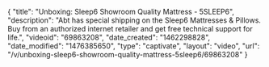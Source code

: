 {
    "title": "Unboxing: Sleep6 Showroom Quality Mattress - 5SLEEP6",
    "description": "Abt has special shipping on the Sleep6 Mattresses & Pillows. Buy from an authorized internet retailer and get free technical support for life.",
    "videoid": "69863208",
    "date_created": "1462298828",
    "date_modified": "1476385650",
    "type": "captivate",
    "layout": "video",
    "url": "\/v\/unboxing-sleep6-showroom-quality-mattress-5sleep6\/69863208"
}